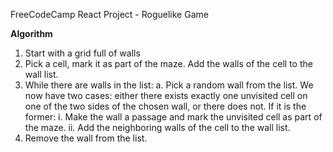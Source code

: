 FreeCodeCamp React Project - Roguelike Game

__Algorithm__

1. Start with a grid full of walls
2. Pick a cell, mark it as part of the maze. Add the walls of the cell to the wall list.
3. While there are walls in the list:
  a. Pick a random wall from the list. We now have two cases: either there exists exactly one unvisited cell on one of the two sides of the chosen wall, or there does not. If it is the former:
    i. Make the wall a passage and mark the unvisited cell as part of the maze.
    ii. Add the neighboring walls of the cell to the wall list.
  2. Remove the wall from the list.
